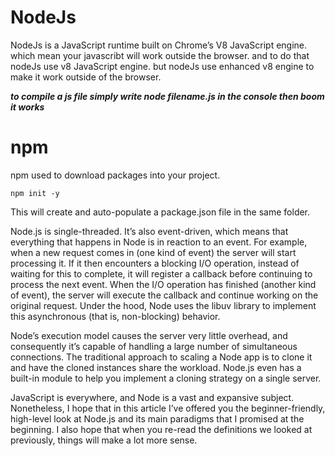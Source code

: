 # NodeJs

NodeJs is a JavaScript runtime built on Chrome’s V8 JavaScript engine. which mean your javascribt will work outside the browser. and to do that nodeJs use v8 JavaScript engine. but nodeJs use enhanced v8 engine to make it work outside of the browser.

**_to compile a js file simply write node filename.js in the console then boom it works_**

# npm

npm used to download packages into your project.

```
npm init -y
```

This will create and auto-populate a package.json file in the same folder.

Node.js is single-threaded. It’s also event-driven, which means that everything that happens in Node is in reaction to an event. For example, when a new request comes in (one kind of event) the server will start processing it. If it then encounters a blocking I/O operation, instead of waiting for this to complete, it will register a callback before continuing to process the next event. When the I/O operation has finished (another kind of event), the server will execute the callback and continue working on the original request. Under the hood, Node uses the libuv library to implement this asynchronous (that is, non-blocking) behavior.

Node’s execution model causes the server very little overhead, and consequently it’s capable of handling a large number of simultaneous connections. The traditional approach to scaling a Node app is to clone it and have the cloned instances share the workload. Node.js even has a built-in module to help you implement a cloning strategy on a single server.

JavaScript is everywhere, and Node is a vast and expansive subject. Nonetheless, I hope that in this article I’ve offered you the beginner-friendly, high-level look at Node.js and its main paradigms that I promised at the beginning. I also hope that when you re-read the definitions we looked at previously, things will make a lot more sense.
